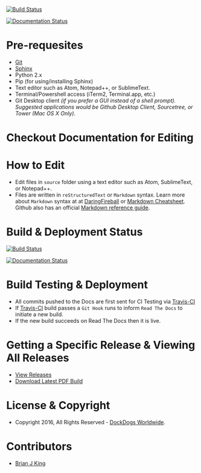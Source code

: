 [![Build Status](https://travis-ci.org/DockDogs/dockdogs-office-sops.svg?branch=master)](https://travis-ci.org/DockDogs/dockdogs-office-sops)

[![Documentation Status](http://readthedocs.org/projects/dd-sops/badge/?version=latest)](http://dd-sops.readthedocs.org/en/latest/?badge=latest)

Pre-requesites
==============

-   [Git]
-   [Sphinx]
-   Python 2.x
-   Pip (for using/installing Sphinx)
-   Text editor such as Atom, Notepad++, or SublimeText.
-   Terminal/Powershell access (iTerm2, Terminal.app, etc.)
-   Git Desktop client *(if you prefer a GUI instead of a shell prompt). Suggested applications would be Github Desktop Client, Sourcetree, or Tower (Mac OS X Only)*.

Checkout Documentation for Editing
==================================

How to Edit
===========

-   Edit files in `source` folder using a text editor such as Atom, SublimeText, or Notepad++.
-   Files are written in `reStructuredText` or `Markdown` syntax. Learn more about `Markdown` syntax at at [DaringFireball] or [Markdown Cheatsheet]. Github also has an official [Markdown reference guide].

Build & Deployment Status
=========================

[![Build Status](https://travis-ci.org/DockDogs/dockdogs-office-sops.svg?branch=master)](https://travis-ci.org/DockDogs/dockdogs-office-sops)

[![Documentation Status](http://readthedocs.org/projects/dd-sops/badge/?version=latest)](http://dd-sops.readthedocs.org/en/latest/?badge=latest)

Build Testing & Deployment
==========================
* All commits pushed to the Docs are first sent for CI Testing via [Travis-CI](https://travis-ci.org/DockDogs/dockdogs-office-sops)
* If [Travis-CI](https://travis-ci.org/DockDogs/dockdogs-office-sops) build passes a ```Git Hook``` runs to inform ```Read The Docs``` to initiate a new build.
* If the new build succeeds on Read The Docs then it is live. 

Getting a Specific Release & Viewing All Releases
=================================================

-   [View Releases]
-   [Download Latest PDF Build]

License & Copyright
===================

-   Copyright 2016, All Rights Reserved - [DockDogs Worldwide].

Contributors
============

-   [Brian J King]

  [Git]: http://github.com
  [Sphinx]: http://www.sphinx-doc.org/en/stable/
  [DaringFireball]: https://daringfireball.net/projects/markdown/
  [Markdown Cheatsheet]: https://github.com/adam-p/markdown-here/wiki/Markdown-Cheatsheet
  [Markdown reference guide]: https://help.github.com/articles/markdown-basics/
  [View Releases]: https://github.com/DockDogs/dockdogs-office-sops/releases
  [Download Latest PDF Build]: http://readthedocs.org/projects/dd-sops/downloads/pdf/latest/
  [DockDogs Worldwide]: http://dockdogs.com
  [Brian J King]: http://github.com/brianjking
